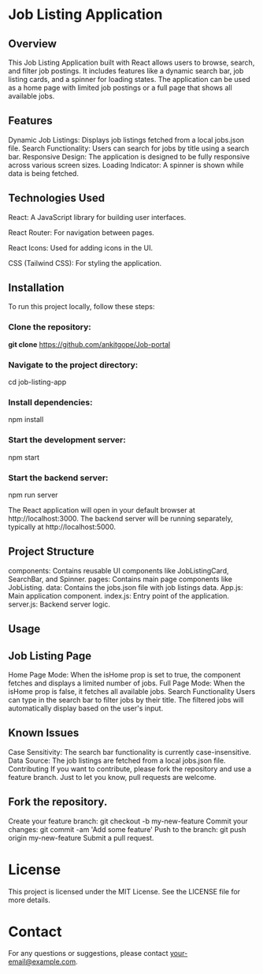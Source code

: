 
# Job Listing Application
## Overview
This Job Listing Application built with React allows users to browse, search, and filter job postings. It includes features like a dynamic search bar, job listing cards, and a spinner for loading states. The application can be used as a home page with limited job postings or a full page that shows all available jobs.

## Features
Dynamic Job Listings: Displays job listings fetched from a local jobs.json file.
Search Functionality: Users can search for jobs by title using a search bar.
Responsive Design: The application is designed to be fully responsive across various screen sizes.
Loading Indicator: A spinner is shown while data is being fetched.

## Technologies Used
React: A JavaScript library for building user interfaces.

React Router: For navigation between pages.

React Icons: Used for adding icons in the UI.

CSS (Tailwind CSS): For styling the application.


## Installation
To run this project locally, follow these steps:

### Clone the repository:
**git clone** https://github.com/ankitgope/Job-portal

### Navigate to the project directory:
cd job-listing-app

### Install dependencies:
npm install

### Start the development server:
npm start

### Start the backend server:
npm run server

The React application will open in your default browser at http://localhost:3000.
The backend server will be running separately, typically at http://localhost:5000.

## Project Structure

components: Contains reusable UI components like JobListingCard, SearchBar, and Spinner.
pages: Contains main page components like JobListing.
data: Contains the jobs.json file with job listings data.
App.js: Main application component.
index.js: Entry point of the application.
server.js: Backend server logic.

## Usage
## Job Listing Page
Home Page Mode: When the isHome prop is set to true, the component fetches and displays a limited number of jobs.
Full Page Mode: When the isHome prop is false, it fetches all available jobs.
Search Functionality
Users can type in the search bar to filter jobs by their title. The filtered jobs will automatically display based on the user's input.

## Known Issues
Case Sensitivity: The search bar functionality is currently case-insensitive.
Data Source: The job listings are fetched from a local jobs.json file.
Contributing
If you want to contribute, please fork the repository and use a feature branch. Just to let you know, pull requests are welcome.

## Fork the repository.
Create your feature branch: git checkout -b my-new-feature
Commit your changes: git commit -am 'Add some feature'
Push to the branch: git push origin my-new-feature
Submit a pull request.
# License
This project is licensed under the MIT License. See the LICENSE file for more details.

# Contact
For any questions or suggestions, please contact your-email@example.com.

